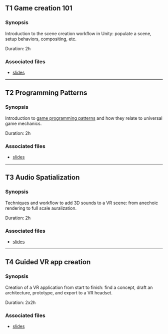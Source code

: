 ## T1 Game creation 101

### Synopsis

Introduction to the scene creation workflow in Unity: populate a scene, setup behaviors, compositing, etc. 

Duration: 2h

### Associated files

- [slides](https://rasputin-cloud.ircam.fr/index.php/s/oyqPayrBAzS49ka)
<!-- - [workspace]() -->

* * *

## T2 Programming Patterns

### Synopsis

Introduction to [game programming patterns](https://gameprogrammingpatterns.com/) and how they relate to universal game mechanics.

Duration: 2h

### Associated files

- [slides](https://rasputin-cloud.ircam.fr/index.php/s/nrz9Q5ZJTECGYsE)
<!-- - [workspace]() -->


* * *

## T3 Audio Spatialization

### Synopsis

Techniques and workflow to add 3D sounds to a VR scene: from anechoic rendering to full scale auralization.

Duration: 2h

### Associated files

- [slides](https://rasputin-cloud.ircam.fr/index.php/s/9s3mms4gE9kFxYH)
<!-- - [workspace]() -->

* * *

## T4 Guided VR app creation

### Synopsis

Creation of a VR application from start to finish: find a concept, draft an architecture, prototype, and export to a VR headset.

Duration: 2x2h


### Associated files

- [slides](https://rasputin-cloud.ircam.fr/index.php/s/yBAHrCfd8aik4Ac)
<!-- - [workspace]() -->

<!-- # TP3 Interactions in VR/AR (2h) -->
<!-- # TP5 Port of an application to VR (2h) -->
